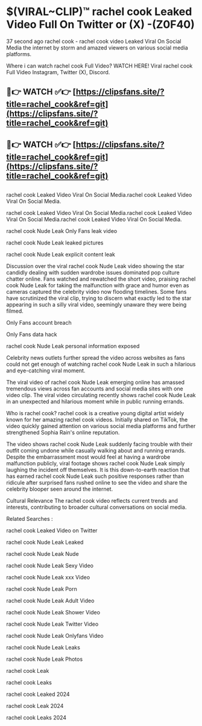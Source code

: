 # $(VIRAL~CLIP)™ rachel cook Leaked Video Full On Twitter or (X) -(Z0F40)
37 second ago rachel cook - rachel cook video Leaked Viral On Social Media the internet by storm and amazed viewers on various social media platforms.

Where i can watch rachel cook Full Video? WATCH HERE! Viral rachel cook Full Video Instagram, Twitter (X), Discord.

## 🔴👉 WATCH ✅👉 [https://clipsfans.site/?title=rachel_cook&ref=git](https://clipsfans.site/?title=rachel_cook&ref=git)
## 🔴👉 WATCH ✅👉 [https://clipsfans.site/?title=rachel_cook&ref=git](https://clipsfans.site/?title=rachel_cook&ref=git)
##
rachel cook Leaked Video Viral On Social Media.rachel cook Leaked Video Viral On Social Media.

rachel cook Leaked Video Viral On Social Media.rachel cook Leaked Video Viral On Social Media.rachel cook Leaked Video Viral On Social Media.

rachel cook Nude Leak Only Fans leak video

rachel cook Nude Leak leaked pictures

rachel cook Nude Leak explicit content leak

Discussion over the viral rachel cook Nude Leak video showing the star candidly dealing with sudden wardrobe issues dominated pop culture chatter online. Fans watched and rewatched the short video, praising rachel cook Nude Leak for taking the malfunction with grace and humor even as cameras captured the celebrity video now flooding timelines. Some fans have scrutinized the viral clip, trying to discern what exactly led to the star appearing in such a silly viral video, seemingly unaware they were being filmed.


Only Fans account breach

Only Fans data hack

rachel cook Nude Leak personal information exposed

Celebrity news outlets further spread the video across websites as fans could not get enough of watching rachel cook Nude Leak in such a hilarious and eye-catching viral moment.


The viral video of rachel cook Nude Leak emerging online has amassed tremendous views across fan accounts and social media sites with one video clip. The viral video circulating recently shows rachel cook Nude Leak in an unexpected and hilarious moment while in public running errands.


Who is rachel cook? rachel cook is a creative young digital artist widely known for her amazing rachel cook videos. Initially shared on TikTok, the video quickly gained attention on various social media platforms and further strengthened Sophia Rain's online reputation.

The video shows rachel cook Nude Leak suddenly facing trouble with their outfit coming undone while casually walking about and running errands. Despite the embarrassment most would feel at having a wardrobe malfunction publicly, viral footage shows rachel cook Nude Leak simply laughing the incident off themselves. It is this down-to-earth reaction that has earned rachel cook Nude Leak such positive responses rather than ridicule after surprised fans rushed online to see the video and share the celebrity blooper seen around the internet.

Cultural Relevance The rachel cook video reflects current trends and interests, contributing to broader cultural conversations on social media.

Related Searches :

rachel cook Leaked Video on Twitter

rachel cook Nude Leak Leaked

rachel cook Nude Leak Nude

rachel cook Nude Leak Sexy Video

rachel cook Nude Leak xxx Video

rachel cook Nude Leak Porn

rachel cook Nude Leak Adult Video

rachel cook Nude Leak Shower Video

rachel cook Nude Leak Twitter Video

rachel cook Nude Leak Onlyfans Video

rachel cook Nude Leak Leaks

rachel cook Nude Leak Photos

rachel cook Leak

rachel cook Leaks

rachel cook Leaked 2024

rachel cook Leak 2024

rachel cook Leaks 2024
